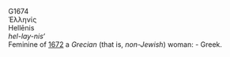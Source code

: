 G1674  
Ἑλληνίς  
Hellēnis  
*hel-lay-nis‘*  
Feminine of [1672](g1672) a *Grecian* (that is, *non-Jewish*) woman: -
Greek.  
